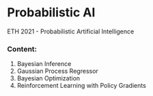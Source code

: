 # Probabilistic AI
ETH 2021 - Probabilistic Artificial Intelligence


### Content:
1. Bayesian Inference
2. Gaussian Process Regressor 
3. Bayesian Optimization
4. Reinforcement Learning with Policy Gradients 
